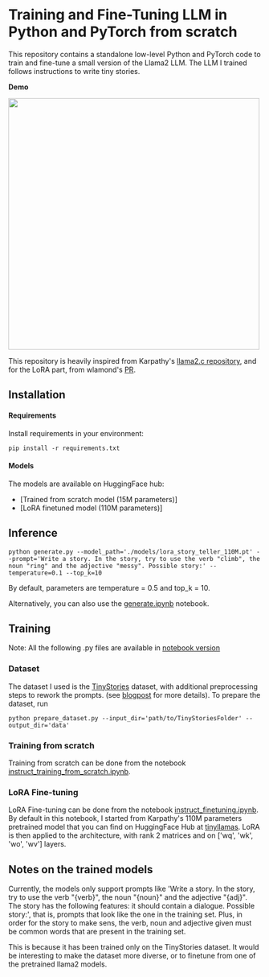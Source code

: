 # Training and Fine-Tuning LLM in Python and PyTorch from scratch

This repository contains a standalone low-level Python and PyTorch code to train and fine-tune a small version of the Llama2 LLM.
The LLM I trained follows instructions to write tiny stories.

**Demo**

<img src="/story1500.gif" width="500" height="500"/>

This repository is heavily inspired from Karpathy's [llama2.c repository](https://github.com/karpathy/llama2.c), and for the LoRA part, from wlamond's [PR](https://github.com/karpathy/llama2.c/pull/187).

## Installation
#### Requirements
Install requirements in your environment:
```
pip install -r requirements.txt
```
#### Models

The models are available on HuggingFace hub:
- [Trained from scratch model (15M parameters)]
- [LoRA finetuned model (110M parameters)]


## Inference

```
python generate.py --model_path='./models/lora_story_teller_110M.pt' --prompt='Write a story. In the story, try to use the verb "climb", the noun "ring" and the adjective "messy". Possible story:' --temperature=0.1 --top_k=10
```
By default, parameters are temperature = 0.5 and top_k = 10.

Alternatively, you can also use the [generate.ipynb](notebooks/generate.ipynb) notebook.

## Training

Note: All the following .py files are available in [notebook version](notebooks)

### Dataset

The dataset I used is the [TinyStories](https://huggingface.co/datasets/roneneldan/TinyStories) dataset, with additional preprocessing steps to rework the prompts. (see [blogpost]() for more details).
To prepare the dataset, run
```
python prepare_dataset.py --input_dir='path/to/TinyStoriesFolder' --output_dir='data'
```

### Training from scratch

Training from scratch can be done from the notebook [instruct_training_from_scratch.ipynb](instruct_training_from_scratch.ipynb).

### LoRA Fine-tuning

LoRA Fine-tuning can be done from the notebook [instruct_finetuning.ipynb](instruct_finetuning.ipynb). 
By default in this notebook, I started from Karpathy's 110M parameters pretrained model that you can find on HuggingFace Hub at [tinyllamas](https://huggingface.co/karpathy/tinyllamas). 
LoRA is then applied to the architecture, with rank 2 matrices and on ['wq', 'wk', 'wo', 'wv'] layers.



## Notes on the trained models
Currently, the models only support prompts like 'Write a story. In the story, try to use the verb "{verb}", the noun "{noun}" and the adjective "{adj}". The story has the following features: it should contain a dialogue. Possible story:', that is, prompts that look like the one in the training set. Plus, in order for the story to make sens, the verb, noun and adjective given must be common words that are present in the training set.

This is because it has been trained only on the TinyStories dataset. It would be interesting to make the dataset more diverse, or to finetune from one of the pretrained llama2 models.
